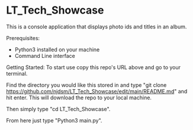 # LT_Tech_Showcase
This is a console application that displays photo ids and titles in an album. 

Prerequisites:
- Python3 installed on your machine
- Command Line interface

Getting Started:
To start use copy this repo's URL above and go to your terminal.

Find the directory you would like this stored in and type "git clone https://github.com/njdsm/LT_Tech_Showcase/edit/main/README.md" and hit enter. This will download the repo to your local machine.

Then simply type "cd LT_Tech_Showcase".

From here just type "Python3 main.py".
